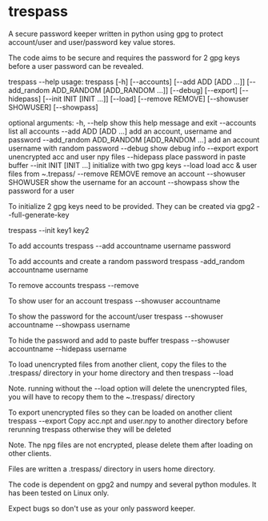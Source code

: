 # trespass
A secure password keeper written in python using gpg to protect account/user and user/password key value stores.

The code aims to be secure and requires the password for 2 gpg keys before a user password can be revealed. 

trespass --help
usage: trespass [-h] [--accounts] [--add ADD [ADD ...]]
                [--add_random ADD_RANDOM [ADD_RANDOM ...]] [--debug]
                [--export] [--hidepass] [--init INIT [INIT ...]] [--load]
                [--remove REMOVE] [--showuser SHOWUSER] [--showpass]

optional arguments:
  -h, --help            show this help message and exit
  --accounts            list all accounts
  --add ADD [ADD ...]   add an account, username and password
  --add_random ADD_RANDOM [ADD_RANDOM ...]
                        add an account username with random password
  --debug               show debug info
  --export              export unencrypted acc and user npy files
  --hidepass            place password in paste buffer
  --init INIT [INIT ...]
                        initialize with two gpg keys
  --load                load acc & user files from ~.trepass/
  --remove REMOVE       remove an account
  --showuser SHOWUSER   show the username for an account
  --showpass            show the password for a user

To initialize 2 gpg keys need to be provided. They can be created via gpg2 --full-generate-key

trespass --init key1 key2

To add accounts
trespass --add accountname username password

To add accounts and create a random password
trespass -add_random accountname username

To remove accounts
trespass --remove 

To show user for an account
trespass --showuser accountname

To show the password for the account/user
trespass --showuser accountname --showpass username

To hide the password and add to paste buffer
trespass --showuser accountname --hidepass username

To load unencrypted files from another client, copy the files to the .trespass/ directory in your home directory and then
trespass --load

Note. running without the --load option will delete the unencrypted files, you will have to recopy them to the ~.trespass/ directory

To export unencrypted files so they can be loaded on another client
trespass --export
Copy acc.npt and user.npy to another directory before rerunning trespass otherwise they will be deleted

Note. The npg files are not encrypted, please delete them after loading on other clients.

Files are written a .trespass/ directory in users home directory.

The code is dependent on gpg2 and numpy and several python modules. It has been tested on Linux only.

Expect bugs so don't use as your only password keeper.
